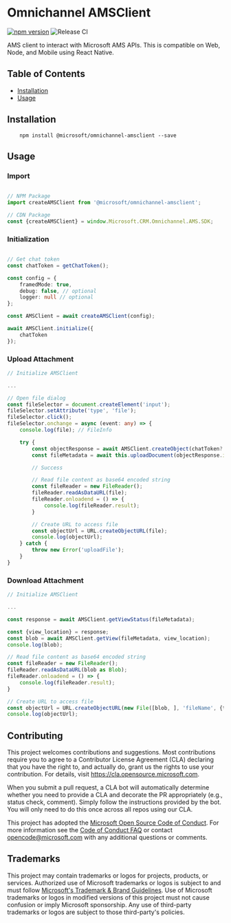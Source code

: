 # Omnichannel AMSClient
[![npm version](https://badge.fury.io/js/%40microsoft%2Fomnichannel-amsclient.svg)](https://badge.fury.io/js/%40microsoft%2Fomnichannel-amsclient)
![Release CI](https://github.com/microsoft/omnichannel-amsclient/workflows/Release%20CI/badge.svg)

AMS client to interact with Microsoft AMS APIs. This is compatible on Web, Node, and Mobile using React Native.

## Table of Contents
- [Installation](#installation)
- [Usage](#usage)

## Installation

```
    npm install @microsoft/omnichannel-amsclient --save
```

## Usage

### Import

```ts

// NPM Package
import createAMSClient from '@microsoft/omnichannel-amsclient';

// CDN Package
const {createAMSClient} = window.Microsoft.CRM.Omnichannel.AMS.SDK;

```

### Initialization
```ts

// Get chat token
const chatToken = getChatToken();

const config = {
    framedMode: true,
    debug: false, // optional
    logger: null // optional
};

const AMSClient = await createAMSClient(config);

await AMSClient.initialize({
    chatToken
});
```

### Upload Attachment
```ts
// Initialize AMSClient

...

// Open file dialog
const fileSelector = document.createElement('input');
fileSelector.setAttribute('type', 'file');
fileSelector.click();
fileSelector.onchange = async (event: any) => {
    console.log(file); // FileInfo

    try {
        const objectResponse = await AMSClient.createObject(chatToken?.chatId as string, fileInfo);
        const fileMetadata = await this.uploadDocument(objectResponse.id, file);

        // Success

        // Read file content as base64 encoded string
        const fileReader = new FileReader();
        fileReader.readAsDataURL(file);
        fileReader.onloadend = () => {
            console.log(fileReader.result);
        }

        // Create URL to access file
        const objectUrl = URL.createObjectURL(file);
        console.log(objectUrl);
    } catch {
        throw new Error('uploadFile');
    }
}
```

### Download Attachment
```ts
// Initialize AMSClient

...

const response = await AMSClient.getViewStatus(fileMetadata);

const {view_location} = response;
const blob = await AMSClient.getView(fileMetadata, view_location);
console.log(blob);

// Read file content as base64 encoded string
const fileReader = new FileReader();
fileReader.readAsDataURL(blob as Blob);
fileReader.onloadend = () => {
    console.log(fileReader.result);
}

// Create URL to access file
const objectUrl = URL.createObjectURL(new File([blob, ], 'fileName', {type: blob.type}));
console.log(objectUrl);
```

## Contributing

This project welcomes contributions and suggestions.  Most contributions require you to agree to a
Contributor License Agreement (CLA) declaring that you have the right to, and actually do, grant us
the rights to use your contribution. For details, visit https://cla.opensource.microsoft.com.

When you submit a pull request, a CLA bot will automatically determine whether you need to provide
a CLA and decorate the PR appropriately (e.g., status check, comment). Simply follow the instructions
provided by the bot. You will only need to do this once across all repos using our CLA.

This project has adopted the [Microsoft Open Source Code of Conduct](https://opensource.microsoft.com/codeofconduct/).
For more information see the [Code of Conduct FAQ](https://opensource.microsoft.com/codeofconduct/faq/) or
contact [opencode@microsoft.com](mailto:opencode@microsoft.com) with any additional questions or comments.

## Trademarks

This project may contain trademarks or logos for projects, products, or services. Authorized use of Microsoft
trademarks or logos is subject to and must follow
[Microsoft's Trademark & Brand Guidelines](https://www.microsoft.com/en-us/legal/intellectualproperty/trademarks/usage/general).
Use of Microsoft trademarks or logos in modified versions of this project must not cause confusion or imply Microsoft sponsorship.
Any use of third-party trademarks or logos are subject to those third-party's policies.
